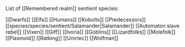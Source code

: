 List of [[Remembered realm]] sentient species:

[[Dwarfs]]
[[Elfs]]
[[Humans]]
[[Kobolts]]
[[Predecessors]]
[[species/species/sentient/Salamander|Salamander]]
[[Automaton slave rebel]]
[[Vixen]]
[[Giff]]
[[Ivoria]]
[[Goblins]]
[[Lizardfolks]]
[[Molefolk]]
[[Plasmoid]]
[[Ratking]]
[[Umrlec]]
[[Wolfman]]
